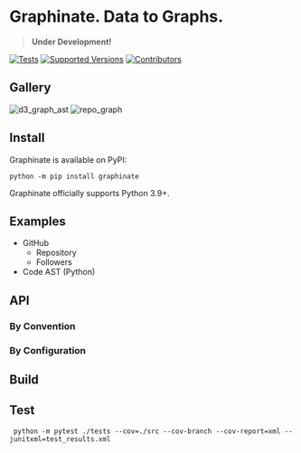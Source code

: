# Graphinate. Data to Graphs.

> **Under Development!**

[![Tests](https://github.com/erivlis/graphinate/actions/workflows/tests.yml/badge.svg?branch=master)](https://github.com/erivlis/graphinate/actions/workflows/tests.yml)
[![Supported Versions](https://img.shields.io/pypi/pyversions/graphinate.svg)](https://pypi.org/project/graphinate)
[![Contributors](https://img.shields.io/github/contributors/erivlis/graphinate.svg)](https://github.com/erivlis/graphinate/graphs/contributors)
## Gallery

![d3_graph_ast](https://github.com/erivlis/graphinate/assets/9897520/9e7e1ed2-3a5c-41fe-8c5f-999da4b741ff)
![repo_graph](https://github.com/erivlis/graphinate/assets/9897520/9c044bbe-1f21-41b8-b879-95b8362ad48d)

## Install

Graphinate is available on PyPI:

```console
python -m pip install graphinate 
```
Graphinate officially supports Python 3.9+.

## Examples

- GitHub
  - Repository
  - Followers
- Code AST (Python)

## API

### By Convention

### By Configuration

## Build

## Test

```console
 python -m pytest ./tests --cov=./src --cov-branch --cov-report=xml --junitxml=test_results.xml
```
